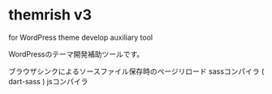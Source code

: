 # themrish v3

for WordPress theme develop auxiliary tool

WordPressのテーマ開発補助ツールです。

ブラウザシンクによるソースファイル保存時のページリロード sassコンパイラ ( dart-sass ) jsコンパイラ